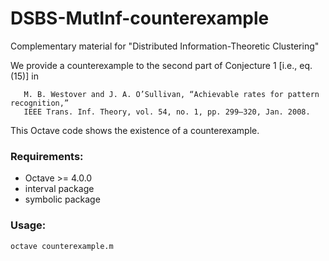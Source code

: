 # DSBS-MutInf-counterexample
Complementary material for "Distributed Information-Theoretic Clustering"

We provide a counterexample to the second part of Conjecture 1 [i.e., eq.(15)] in  
```
   M. B. Westover and J. A. O’Sullivan, “Achievable rates for pattern recognition,”  
   IEEE Trans. Inf. Theory, vol. 54, no. 1, pp. 299–320, Jan. 2008.
```

This Octave code shows the existence of a counterexample.

### Requirements:
* Octave >= 4.0.0
* interval package
* symbolic package

### Usage:
```
octave counterexample.m
```
